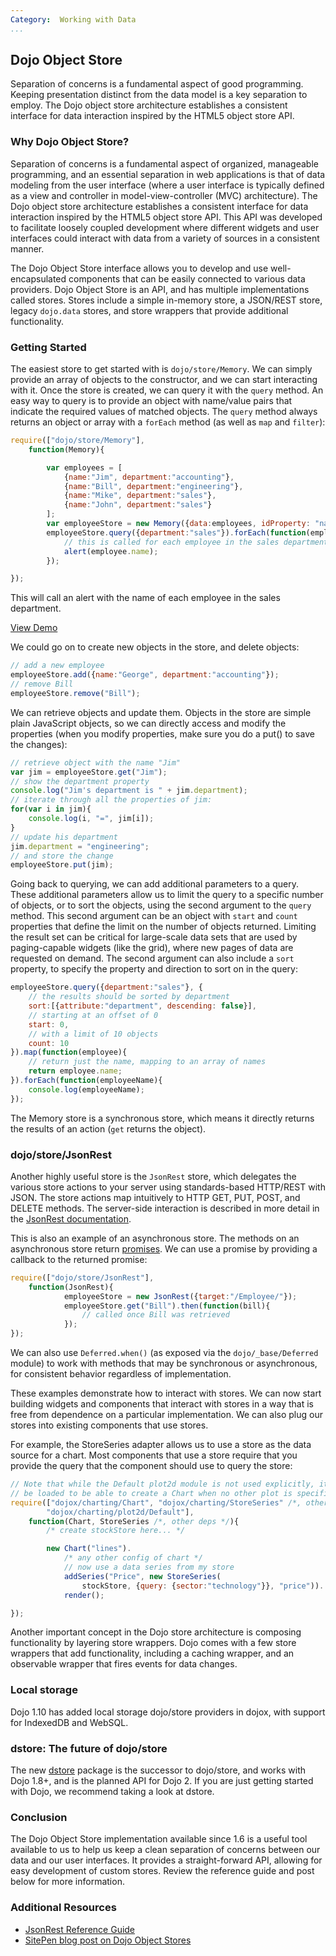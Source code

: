 ```yaml
---
Category:  Working with Data
...
```


## Dojo Object Store

Separation of concerns is a fundamental aspect of good programming. Keeping presentation distinct from the data model is a key separation to employ. The Dojo object store architecture establishes a consistent interface for data interaction inspired by the HTML5 object store API.

### Why Dojo Object Store?

Separation of concerns is a fundamental aspect of organized, manageable programming, and an essential separation in web applications is that of data modeling from the user interface (where a user interface is typically defined as a view and controller in model-view-controller (MVC) architecture). The Dojo object store architecture establishes a consistent interface for data interaction inspired by the HTML5 object store API. This API was developed to facilitate loosely coupled development where different widgets and user interfaces could interact with data from a variety of sources in a consistent manner.

The Dojo Object Store interface allows you to develop and use well-encapsulated components that can be easily connected to various data providers. Dojo Object Store is an API, and has multiple implementations called stores. Stores include a simple in-memory store, a JSON/REST store, legacy `dojo.data` stores, and store wrappers that provide additional functionality.

### Getting Started

The easiest store to get started with is `dojo/store/Memory`. We can simply provide an array of objects to the constructor, and we can start interacting with it. Once the store is created, we can query it with the `query` method. An easy way to query is to provide an object with name/value pairs that indicate the required values of matched objects. The `query` method always returns an object or array with a `forEach` method (as well as `map` and `filter`):

```js
require(["dojo/store/Memory"],
	function(Memory){

		var employees = [
			{name:"Jim", department:"accounting"},
			{name:"Bill", department:"engineering"},
			{name:"Mike", department:"sales"},
			{name:"John", department:"sales"}
		];
		var employeeStore = new Memory({data:employees, idProperty: "name"});
		employeeStore.query({department:"sales"}).forEach(function(employee){
			// this is called for each employee in the sales department
			alert(employee.name);
		});

});
```


This will call an alert with the name of each employee in the sales department.

[View Demo](demo/demo.html)

We could go on to create new objects in the store, and delete objects:

```js
// add a new employee
employeeStore.add({name:"George", department:"accounting"});
// remove Bill
employeeStore.remove("Bill");
```


We can retrieve objects and update them. Objects in the store are simple plain JavaScript objects, so we can directly access and modify the properties (when you modify properties, make sure you do a put() to save the changes):

```js
// retrieve object with the name "Jim"
var jim = employeeStore.get("Jim");
// show the department property
console.log("Jim's department is " + jim.department);
// iterate through all the properties of jim:
for(var i in jim){
	console.log(i, "=", jim[i]);
}
// update his department
jim.department = "engineering";
// and store the change
employeeStore.put(jim);
```


Going back to querying, we can add additional parameters to a query. These additional parameters allow us to limit the query to a specific number of objects, or to sort the objects, using the second argument to the `query` method. This second argument can be an object with `start` and `count` properties that define the limit on the number of objects returned. Limiting the result set can be critical for large-scale data sets that are used by paging-capable widgets (like the grid), where new pages of data are requested on demand. The second argument can also include a `sort` property, to specify the property and direction to sort on in the query:

```js
employeeStore.query({department:"sales"}, {
	// the results should be sorted by department
	sort:[{attribute:"department", descending: false}],
	// starting at an offset of 0
	start: 0,
	// with a limit of 10 objects
	count: 10
}).map(function(employee){
	// return just the name, mapping to an array of names
	return employee.name;
}).forEach(function(employeeName){
	console.log(employeeName);
});
```


The Memory store is a synchronous store, which means it directly returns the results of an action (`get` returns the object).

### dojo/store/JsonRest

Another highly useful store is the `JsonRest` store, which delegates the various store actions to your server using standards-based HTTP/REST with JSON. The store actions map intuitively to HTTP GET, PUT, POST, and DELETE methods. The server-side interaction is described in more detail in the [JsonRest documentation](/reference-guide/1.10/dojo/store/JsonRest.html).

This is also an example of an asynchronous store. The methods on an asynchronous store return [promises](../promises/). We can use a promise by providing a callback to the returned promise:

```js
require(["dojo/store/JsonRest"],
	function(JsonRest){
            employeeStore = new JsonRest({target:"/Employee/"});
            employeeStore.get("Bill").then(function(bill){
				// called once Bill was retrieved
            });
});
```


We can also use `Deferred.when()` (as exposed via the `dojo/_base/Deferred` module) to work with methods that may be synchronous or asynchronous, for consistent behavior regardless of implementation.

These examples demonstrate how to interact with stores. We can now start building widgets and components that interact with stores in a way that is free from dependence on a particular implementation. We can also plug our stores into existing components that use stores.

For example, the StoreSeries adapter allows us to use a store as the data source for a chart. Most components that use a store require that you provide the query that the component should use to query the store:

```js
// Note that while the Default plot2d module is not used explicitly, it needs to
// be loaded to be able to create a Chart when no other plot is specified.
require(["dojox/charting/Chart", "dojox/charting/StoreSeries" /*, other deps */,
		"dojox/charting/plot2d/Default"],
	function(Chart, StoreSeries /*, other deps */){
		/* create stockStore here... */

		new Chart("lines").
			/* any other config of chart */
			// now use a data series from my store
			addSeries("Price", new StoreSeries(
				stockStore, {query: {sector:"technology"}}, "price")).
			render();

});
```


Another important concept in the Dojo store architecture is composing functionality by layering store wrappers. Dojo comes with a few store wrappers that add functionality, including a caching wrapper, and an observable wrapper that fires events for data changes.

### Local storage

Dojo 1.10 has added local storage dojo/store providers in dojox, with support for IndexedDB and WebSQL.

### dstore: The future of dojo/store

The new [dstore](https://github.com/sitepen/dstore) package is the successor to dojo/store, and works with Dojo 1.8+, and is the planned API for Dojo 2. If you are just getting started with Dojo, we recommend taking a look at dstore.

### Conclusion

The Dojo Object Store implementation available since 1.6 is a useful tool available to us to help us keep a clean separation of concerns between our data and our user interfaces. It provides a straight-forward API, allowing for easy development of custom stores. Review the reference guide and post below for more information.

### Additional Resources

*   [JsonRest Reference Guide](/reference-guide/1.10/dojo/store/JsonRest.html)
*   [SitePen blog post on Dojo Object Stores](https://www.sitepen.com/blog/2011/02/15/dojo-object-stores/)